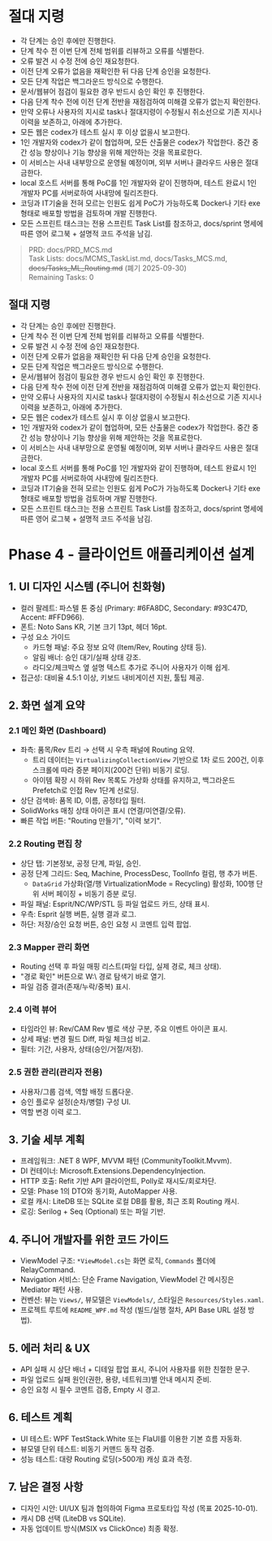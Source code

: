 # 절대 지령
- 각 단계는 승인 후에만 진행한다.
- 단계 착수 전 이번 단계 전체 범위를 리뷰하고 오류를 식별한다.
- 오류 발견 시 수정 전에 승인 재요청한다.
- 이전 단계 오류가 없음을 재확인한 뒤 다음 단계 승인을 요청한다.
- 모든 단계 작업은 백그라운드 방식으로 수행한다.
- 문서/웹뷰어 점검이 필요한 경우 반드시 승인 확인 후 진행한다.
- 다음 단계 착수 전에 이전 단계 전반을 재점검하여 미해결 오류가 없는지 확인한다.
- 만약 오류나 사용자의 지시로 task나 절대지령이 수정될시 취소선으로 기존 지시나 이력을 보존하고, 아래에 추가한다.
- 모든 웹은 codex가 테스트 실시 후 이상 없을시 보고한다.
- 1인 개발자와 codex가 같이 협업하며, 모든 산출물은 codex가 작업한다. 중간 중간 성능 향상이나 기능 향상을 위해 제안하는 것을 목표로한다.
- 이 서비스는 사내 내부망으로 운영될 예정이며, 외부 서버나 클라우드 사용은 절대 금한다.
- local 호스트 서버를 통해 PoC를 1인 개발자와 같이 진행하며, 테스트 완료시 1인 개발자 PC를 서버로하여 사내망에 릴리즈한다.
- 코딩과 IT기술을 전혀 모르는 인원도 쉽게 PoC가 가능하도록 Docker나 기타 exe 형태로 배포할 방법을 검토하며 개발 진행한다.
- 모든 스프린트 태스크는 전용 스프린트 Task List를 참조하고, docs/sprint 명세에 따른 영어 로그북 + 설명적 코드 주석을 남김.

> PRD: docs/PRD_MCS.md  
> Task Lists: docs/MCMS_TaskList.md, docs/Tasks_MCS.md, ~~docs/Tasks_ML_Routing.md~~ (폐기 2025-09-30)  
> Remaining Tasks: 0

## 절대 지령
- 각 단계는 승인 후에만 진행한다.
- 단계 착수 전 이번 단계 전체 범위를 리뷰하고 오류를 식별한다.
- 오류 발견 시 수정 전에 승인 재요청한다.
- 이전 단계 오류가 없음을 재확인한 뒤 다음 단계 승인을 요청한다.
- 모든 단계 작업은 백그라운드 방식으로 수행한다.
- 문서/웹뷰어 점검이 필요한 경우 반드시 승인 확인 후 진행한다.
- 다음 단계 착수 전에 이전 단계 전반을 재점검하여 미해결 오류가 없는지 확인한다.
- 만약 오류나 사용자의 지시로 task나 절대지령이 수정될시 취소선으로 기존 지시나 이력을 보존하고, 아래에 추가한다.
- 모든 웹은 codex가 테스트 실시 후 이상 없을시 보고한다.
- 1인 개발자와 codex가 같이 협업하며, 모든 산출물은 codex가 작업한다. 중간 중간 성능 향상이나 기능 향상을 위해 제안하는 것을 목표로한다.
- 이 서비스는 사내 내부망으로 운영될 예정이며, 외부 서버나 클라우드 사용은 절대 금한다.
- local 호스트 서버를 통해 PoC를 1인 개발자와 같이 진행하며, 테스트 완료시 1인 개발자 PC를 서버로하여 사내망에 릴리즈한다.
- 코딩과 IT기술을 전혀 모르는 인원도 쉽게 PoC가 가능하도록 Docker나 기타 exe 형태로 배포할 방법을 검토하며 개발 진행한다.
- 모든 스프린트 태스크는 전용 스프린트 Task List를 참조하고, docs/sprint 명세에 따른 영어 로그북 + 설명적 코드 주석을 남김.
# Phase 4 - 클라이언트 애플리케이션 설계

## 1. UI 디자인 시스템 (주니어 친화형)
- 컬러 팔레트: 파스텔 톤 중심 (Primary: #6FA8DC, Secondary: #93C47D, Accent: #FFD966).
- 폰트: Noto Sans KR, 기본 크기 13pt, 헤더 16pt.
- 구성 요소 가이드
  - 카드형 패널: 주요 정보 요약 (Item/Rev, Routing 상태 등).
  - 알림 배너: 승인 대기/실패 상태 강조.
  - 라디오/체크박스 옆 설명 텍스트 추가로 주니어 사용자가 이해 쉽게.
- 접근성: 대비율 4.5:1 이상, 키보드 내비게이션 지원, 툴팁 제공.

## 2. 화면 설계 요약
### 2.1 메인 화면 (Dashboard)
- 좌측: 품목/Rev 트리 → 선택 시 우측 패널에 Routing 요약.
  - 트리 데이터는 `VirtualizingCollectionView` 기반으로 1차 로드 200건, 이후 스크롤에 따라 증분 페이지(200건 단위) 비동기 로딩.
  - 아이템 확장 시 하위 Rev 목록도 가상화 상태를 유지하고, 백그라운드 Prefetch로 인접 Rev 1단계 선로딩.
- 상단 검색바: 품목 ID, 이름, 공정타입 필터.
- SolidWorks 매칭 상태 아이콘 표시 (연결/미연결/오류).
- 빠른 작업 버튼: "Routing 만들기", "이력 보기".

### 2.2 Routing 편집 창
- 상단 탭: 기본정보, 공정 단계, 파일, 승인.
- 공정 단계 그리드: Seq, Machine, ProcessDesc, ToolInfo 컬럼, 행 추가 버튼.
  - `DataGrid` 가상화(열/행 VirtualizationMode = Recycling) 활성화, 100행 단위 서버 페이징 + 비동기 증분 로딩.
- 파일 패널: Esprit/NC/WP/STL 등 파일 업로드 카드, 상태 표시.
- 우측: Esprit 실행 버튼, 실행 결과 로그.
- 하단: 저장/승인 요청 버튼, 승인 요청 시 코멘트 입력 팝업.

### 2.3 Mapper 관리 화면
- Routing 선택 후 파일 매핑 리스트(파일 타입, 실제 경로, 체크 상태).
- "경로 확인" 버튼으로 W:\ 경로 탐색기 바로 열기.
- 파일 검증 결과(존재/누락/중복) 표시.

### 2.4 이력 뷰어
- 타임라인 뷰: Rev/CAM Rev 별로 색상 구분, 주요 이벤트 아이콘 표시.
- 상세 패널: 변경 필드 Diff, 파일 체크섬 비교.
- 필터: 기간, 사용자, 상태(승인/거절/저장).

### 2.5 권한 관리(관리자 전용)
- 사용자/그룹 검색, 역할 배정 드롭다운.
- 승인 플로우 설정(순차/병렬) 구성 UI.
- 역할 변경 이력 로그.

## 3. 기술 세부 계획
- 프레임워크: .NET 8 WPF, MVVM 패턴 (CommunityToolkit.Mvvm).
- DI 컨테이너: Microsoft.Extensions.DependencyInjection.
- HTTP 호출: Refit 기반 API 클라이언트, Polly로 재시도/회로차단.
- 모델: Phase 1의 DTO와 동기화, AutoMapper 사용.
- 로컬 캐시: LiteDB 또는 SQLite 로컬 DB를 활용, 최근 조회 Routing 캐시.
- 로깅: Serilog + Seq (Optional) 또는 파일 기반.

## 4. 주니어 개발자를 위한 코드 가이드
- ViewModel 구조: `*ViewModel.cs`는 화면 로직, `Commands` 폴더에 RelayCommand.
- Navigation 서비스: 단순 Frame Navigation, ViewModel 간 메시징은 Mediator 패턴 사용.
- 컨벤션: 뷰는 `Views/`, 뷰모델은 `ViewModels/`, 스타일은 `Resources/Styles.xaml`.
- 프로젝트 루트에 `README_WPF.md` 작성 (빌드/실행 절차, API Base URL 설정 방법).

## 5. 에러 처리 & UX
- API 실패 시 상단 배너 + 디테일 팝업 표시, 주니어 사용자를 위한 친절한 문구.
- 파일 업로드 실패 원인(권한, 용량, 네트워크)별 안내 메시지 준비.
- 승인 요청 시 필수 코멘트 검증, Empty 시 경고.

## 6. 테스트 계획
- UI 테스트: WPF TestStack.White 또는 FlaUI를 이용한 기본 흐름 자동화.
- 뷰모델 단위 테스트: 비동기 커맨드 동작 검증.
- 성능 테스트: 대량 Routing 로딩(>500개) 캐싱 효과 측정.

## 7. 남은 결정 사항
- 디자인 시안: UI/UX 팀과 협의하여 Figma 프로토타입 작성 (목표 2025-10-01).
- 캐시 DB 선택 (LiteDB vs SQLite).
- 자동 업데이트 방식(MSIX vs ClickOnce) 최종 확정.

